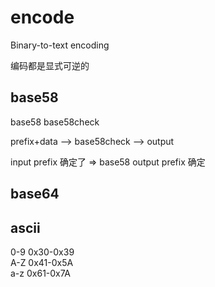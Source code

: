 # encode

Binary-to-text encoding

编码都是显式可逆的

## base58

base58 base58check

prefix+data --> base58check --> output

input prefix 确定了 => base58 output prefix 确定

## base64

## ascii

0-9 0x30-0x39  
A-Z 0x41-0x5A  
a-z 0x61-0x7A  
